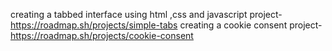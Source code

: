 creating a tabbed interface using html ,css and javascript
project-https://roadmap.sh/projects/simple-tabs
creating a cookie consent 
project-https://roadmap.sh/projects/cookie-consent
